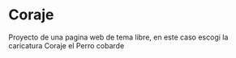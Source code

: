 # Coraje
Proyecto de una pagina web de tema libre, en este caso escogi la caricatura Coraje el Perro cobarde
